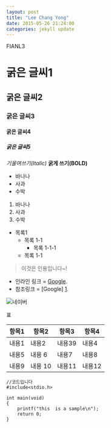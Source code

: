 ```yaml
---
layout: post
title: "Lee Chang Yong"
date: 2015-05-26 21:24:00
categories: jekyll update
---
```


FIANL3


# 굵은 글씨1


## 굵은 글씨2


### 굵은 글씨3



#### 굵은 글씨4




##### 굵은 글씨5






*기울여쓰기(Italic)*
**굵게 쓰기(BOLD)**

* 바나나
* 사과
* 수박

1. 바나나
6. 사과
8. 수박

* 목록1
    - 목록 1-1
        * 목록 1-1-1
    - 목록 1-1

>이것은 인용입니다~!

* 인라인 링크 = [Google](https://google.com).
* 참조링크 = [Google] [1].

[1]: https://www.google.com/

![네이버](http://www.google.com/images/logo.gif)

표

 항목1 | 항목2  | 항목3 | 항목4
-------|-------|-------|-----
 내용1 | 내용2  | 내용39 | 내용4
 내용5 | 내용 6 | 내용7  | 내용8
 내용9 | 내용 10 | 내용11  | 내용12

    //코드입니다
    #include<stdio.h>
    
    int main(void)
    {
        printf("this  is a sample\n");
        return 0;
    }



